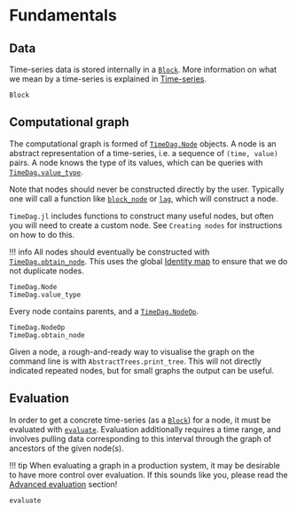 # Fundamentals

## Data

Time-series data is stored internally in a [`Block`](@ref).
More information on what we mean by a time-series is explained in [Time-series](@ref).

```@docs
Block
```

## Computational graph

The computational graph is formed of [`TimeDag.Node`](@ref) objects.
A node is an abstract representation of a time-series, i.e. a sequence of `(time, value)` pairs.
A node knows the type of its values, which can be queries with [`TimeDag.value_type`](@ref).

Note that nodes should never be constructed directly by the user.
Typically one will call a function like [`block_node`](@ref) or [`lag`](@ref), which will construct a node.

`TimeDag.jl` includes functions to construct many useful nodes, but often you will need to create a custom node.
See `Creating nodes` for instructions on how to do this.

!!! info
    All nodes should eventually be constructed with [`TimeDag.obtain_node`](@ref).
    This uses the global [Identity map](@ref) to ensure that we do not duplicate nodes.

```@docs
TimeDag.Node
TimeDag.value_type
```

Every node contains parents, and a [`TimeDag.NodeOp`](@ref).

```@docs
TimeDag.NodeOp
TimeDag.obtain_node
```

Given a node, a rough-and-ready way to visualise the graph on the command line is with `AbstractTrees.print_tree`.
This will not directly indicated repeated nodes, but for small graphs the output can be useful.

## Evaluation

In order to get a concrete time-series (as a [`Block`](@ref)) for a node, it must be evaluated with [`evaluate`](@ref).
Evaluation additionally requires a time range, and involves pulling data corresponding to this interval through the graph of ancestors of the given node(s).

!!! tip
    When evaluating a graph in a production system, it may be desirable to have more control over evaluation.
    If this sounds like you, please read the [Advanced evaluation](@ref) section!

```@docs
evaluate
```